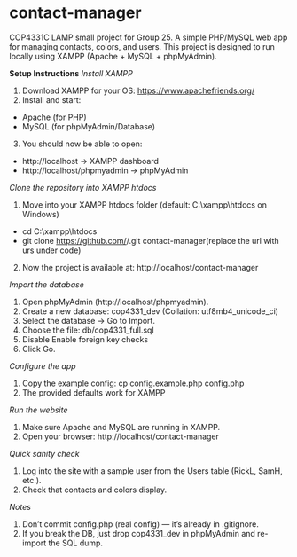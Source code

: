 # contact-manager
COP4331C LAMP small project for Group 25. A simple PHP/MySQL web app for managing contacts, colors, and users.
This project is designed to run locally using XAMPP (Apache + MySQL + phpMyAdmin).

**Setup Instructions**
_Install XAMPP_
1) Download XAMPP for your OS: https://www.apachefriends.org/
2) Install and start:
  - Apache (for PHP)
  - MySQL (for phpMyAdmin/Database)
3) You should now be able to open:
  - http://localhost → XAMPP dashboard
  - http://localhost/phpmyadmin → phpMyAdmin

_Clone the repository into XAMPP htdocs_
1) Move into your XAMPP htdocs folder (default: C:\xampp\htdocs on Windows)
  - cd C:\xampp\htdocs
  - git clone https://github.com/<your-username>/<your-repo>.git contact-manager(replace the url with urs under code)
2) Now the project is available at: http://localhost/contact-manager

_Import the database_
1) Open phpMyAdmin (http://localhost/phpmyadmin).
2) Create a new database: cop4331_dev (Collation: utf8mb4_unicode_ci)
3) Select the database → Go to Import.
4) Choose the file: db/cop4331_full.sql
5) Disable Enable foreign key checks
6) Click Go.

_Configure the app_
1) Copy the example config: cp config.example.php config.php
2) The provided defaults work for XAMPP

_Run the website_
1) Make sure Apache and MySQL are running in XAMPP.
2) Open your browser: http://localhost/contact-manager

_Quick sanity check_
1) Log into the site with a sample user from the Users table (RickL, SamH, etc.).
2) Check that contacts and colors display.

_Notes_
1) Don’t commit config.php (real config) — it’s already in .gitignore.
2) If you break the DB, just drop cop4331_dev in phpMyAdmin and re-import the SQL dump.


